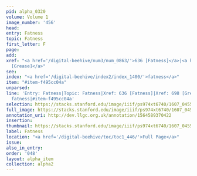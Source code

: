 ```yaml
---
pid: alpha_0320
volume: Volume 1
image_number: '456'
head:
entry: Fatness
topic: Fatness
first_letter: F
page:
add:
xref: "<a href='/digital-beehive/num3/num_0863/'>636 [Fatness]</a>|<a href='/digital-beehive/num3/num_1005/'>698
  [Grease]</a>"
see:
index: "<a href='/digital-beehive/index2/index_1400/'>fatness</a>"
item: "#item-f495cc04a"
unparsed:
line: 'Entry: Fatness|Topic: Fatness|Xref: 636 [Fatness]|Xref: 698 [Grease]|Index:
  fatness|#item-f495cc04a'
selection: https://stacks.stanford.edu/image/iiif/ps974xt6740/1607_0455/747,4301,3012,447/full/0/default.jpg
full_image: https://stacks.stanford.edu/image/iiif/ps974xt6740/1607_0455/full/full/0/default.jpg
annotation_uri: http://dev.llgc.org.uk/annotation/1564589370422
insertion:
thumbnail: https://stacks.stanford.edu/image/iiif/ps974xt6740/1607_0455/747,4301,600,180/250,/0/default.jpg
label: Fatness
location: "<a href='/digital-beehive/toc/toc1_446/'>Full Page</a>"
issue:
also_in_entry:
order: '048'
layout: alpha_item
collection: alpha2
---
```

